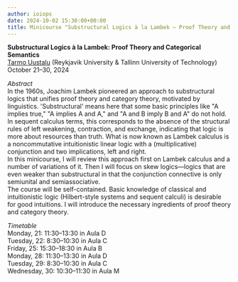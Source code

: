 ```yaml
---
author: ioiops
date: 2024-10-02 15:30:00+00:00
title: Minicourse "Substructural Logics à la Lambek – Proof Theory and Categorical Semantics"
---
```


**Substructural Logics à la Lambek: Proof Theory and Categorical Semantics**\
[Tarmo Uustalu](https://cs.ioc.ee/~tarmo/) (Reykjavik University & Tallinn University of Technology)\
October 21–30, 2024

_Abstract_\
In the 1960s, Joachim Lambek pioneered an approach to substructural logics that unifies proof theory and category theory, motivated by linguistics. 'Substructural' means here that some basic principles like "A implies true," "A implies A and A," and "A and B imply B and A" do not hold. In sequent calculus terms, this corresponds to the absence of the structural rules of left weakening, contraction, and exchange, indicating that logic is more about resources than truth. What is now known as Lambek calculus is a noncommutative intuitionistic linear logic with a (multiplicative) conjunction and two implications, left and right.\
In this minicourse, I will review this approach first on Lambek calculus and a number of variations of it. Then I will focus on skew logics—logics that are even weaker than substructural in that the conjunction connective is only semiunital and semiassociative.\
The course will be self-contained. Basic knowledge of classical and intuitionistic logic (Hilbert-style systems and sequent calculi) is desirable for good intuitions. I will introduce the necessary ingredients of proof theory and category theory.

_Timetable_\
Monday, 21: 11:30–13:30 in Aula D\
Tuesday, 22: 8:30–10:30 in Aula C\
Friday, 25: 15:30–18:30 in Aula B\
Monday, 28: 11:30–13:30 in Aula D\
Tuesday, 29: 8:30–10:30 in Aula C\
Wednesday, 30: 10:30–11:30 in Aula M
